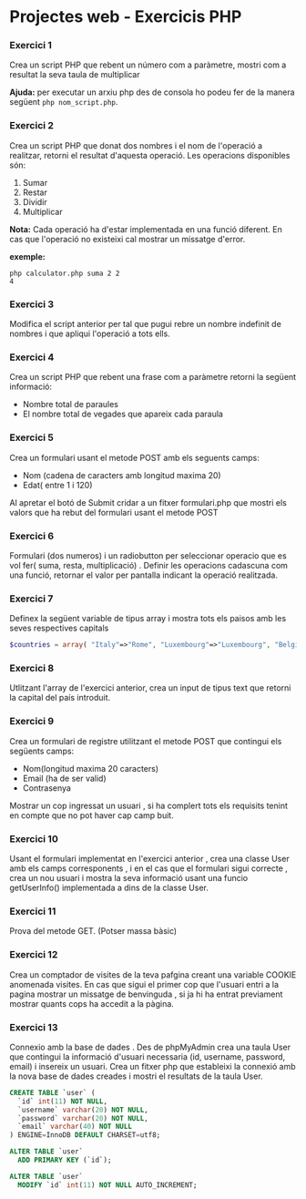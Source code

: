 # Projectes web - Exercicis PHP


### Exercici 1
Crea un script PHP que rebent un número com a paràmetre, mostri com a resultat la seva taula de multiplicar

**Ajuda:** per executar un arxiu php des de consola ho podeu fer de la manera següent `php nom_script.php`. 

### Exercici 2
Crea un script PHP que donat dos nombres i el nom de l'operació a realitzar, retorni el resultat d'aquesta operació. Les operacions disponibles són:

1. Sumar
2. Restar
3. Dividir
4. Multiplicar

**Nota:** Cada operació ha d'estar implementada en una funció diferent. En cas que l'operació no existeixi cal mostrar un missatge d'error.

**exemple:** 

```
php calculator.php suma 2 2
4

```
### Exercici 3 
Modifica el script anterior per tal que pugui rebre un nombre indefinit de nombres i que apliqui l'operació a tots ells.

### Exercici 4
Crea un script PHP que rebent una frase com a paràmetre retorni la següent informació:

* Nombre total de paraules
* El nombre total de vegades que apareix cada paraula 

### Exercici 5
Crea un formulari usant el metode POST amb els seguents camps:
- Nom (cadena de caracters amb longitud maxima 20)
- Edat( entre 1 i 120)

Al apretar el botó de Submit cridar a un fitxer formulari.php que mostri els valors que ha rebut del formulari usant el metode POST

### Exercici 6
Formulari (dos numeros) i un radiobutton per seleccionar operacio que es vol fer( suma, resta, multiplicació) . Definir les operacions cadascuna com una funció, retornar el valor per pantalla indicant la operació realitzada.


### Exercici 7
Definex la següent variable de tipus array i mostra tots els paisos amb les seves respectives capitals

```php
$countries = array( "Italy"=>"Rome", "Luxembourg"=>"Luxembourg", "Belgium"=> "Brussels", "Denmark"=>"Copenhagen", "Finland"=>"Helsinki", "France" => "Paris", "Slovakia"=>"Bratislava", "Slovenia"=>"Ljubljana", "Germany" => "Berlin", "Greece" => "Athens", "Ireland"=>"Dublin", "Netherlands"=>"Amsterdam", "Portugal"=>"Lisbon", "Spain"=>"Madrid", "Sweden"=>"Stockholm", "United Kingdom"=>"London", "Cyprus"=>"Nicosia", "Lithuania"=>"Vilnius", "Czech Republic"=>"Prague", "Estonia"=>"Tallin", "Hungary"=>"Budapest", "Latvia"=>"Riga", "Malta"=>"Valetta", "Austria" => "Vienna", "Poland"=>"Warsaw") ;
```

### Exercici 8
Utlitzant l'array de l'exercici anterior, crea un input de tipus text que retorni la capital del país introduit.

### Exercici 9
Crea un formulari de registre utilitzant el metode POST que contingui els següents camps:
- Nom(longitud maxima 20 caracters)
- Email (ha de ser valid)
- Contrasenya

Mostrar un cop ingressat un usuari , si ha complert tots els requisits tenint en compte que no pot haver cap camp buit.

### Exercici 10
Usant el formulari implementat en l'exercici anterior , crea una classe User amb els camps corresponents , i en el cas que el formulari sigui correcte , crea un nou usuari i mostra la seva informació usant una funcio getUserInfo() implementada a dins de la classe User.

### Exercici 11
Prova del metode GET. (Potser massa bàsic)

### Exercici 12
Crea un comptador de visites de la teva pafgina creant una variable COOKIE anomenada visites. En cas que sigui el primer cop que l'usuari entri a la pagina mostrar un missatge de benvinguda , si ja hi ha entrat previament mostrar quants cops ha accedit a la pàgina.

### Exercici 13
Connexio amb la base de dades . Des de phpMyAdmin crea una taula User que contingui la informació d'usuari necessaria (id, username, password, email)  i insereix un usuari.
Crea un fitxer php que estableixi la connexió amb la nova base de dades creades i mostri el resultats de la taula User.

```sql
CREATE TABLE `user` (
  `id` int(11) NOT NULL,
  `username` varchar(20) NOT NULL,
  `password` varchar(20) NOT NULL,
  `email` varchar(40) NOT NULL
) ENGINE=InnoDB DEFAULT CHARSET=utf8;

ALTER TABLE `user`
  ADD PRIMARY KEY (`id`);

ALTER TABLE `user`
  MODIFY `id` int(11) NOT NULL AUTO_INCREMENT;

```
